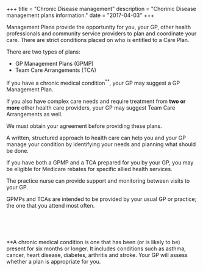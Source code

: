+++
title = "Chronic Disease management"
description = "Chorinic Disease management plans information."
date = "2017-04-03"
+++

Management Plans provide the opportunity for you, your GP, other health professionals and community service providers to plan and coordinate your care.
There are strict conditions placed on who is entitled to a Care Plan.

There are two types of plans:

- GP Management Plans (GPMP)
- Team Care Arrangements (TCA)

If you have a chronic medical condition<sup>**</sup>, your GP may suggest a GP Management Plan.

If you also have complex care needs and require treatment from **two or more** other health care providers, your GP may suggest Team Care Arrangements as well.

We must obtain your agreement before providing these plans.

A written, structured approach to health care can help you and your GP manage your condition by identifying your needs and planning what should be done.

If you have both a GPMP and a TCA prepared for you by your GP, you may be eligible for Medicare rebates for specific allied health services.

The practice nurse can provide support and monitoring between visits to your GP.

GPMPs and TCAs are intended to be provided by your usual GP or practice; the one that you attend most often.

<br />
<br />
<br />


**A chronic medical condition is one that has been (or is likely to be) present for six months or longer. It includes conditions such as asthma, cancer, heart disease, diabetes, arthritis and stroke. Your GP will assess whether a plan is appropriate for you.